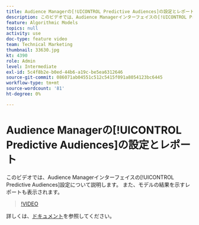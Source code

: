 ```yaml
---
title: Audience Managerの[!UICONTROL Predictive Audiences]の設定とレポート
description: このビデオでは、Audience Managerインターフェイスの[!UICONTROL Predictive Audiences]設定について説明します。 また、モデルの結果を示すレポートも表示されます。
feature: Algorithmic Models
topics: null
activity: use
doc-type: feature video
team: Technical Marketing
thumbnail: 33630.jpg
kt: 4390
role: Admin
level: Intermediate
exl-id: 5c4f8b2e-b0ed-44b6-a19c-be5ea6312646
source-git-commit: 086071ab04551c512c5415f091a8054123bc6445
workflow-type: tm+mt
source-wordcount: '81'
ht-degree: 0%

---
```


# Audience Managerの[!UICONTROL Predictive Audiences]の設定とレポート

このビデオでは、Audience Managerインターフェイスの[!UICONTROL Predictive Audiences]設定について説明します。 また、モデルの結果を示すレポートも表示されます。

>[!VIDEO](https://video.tv.adobe.com/v/33630/?quality=12)

詳しくは、[ドキュメント](https://experienceleague.adobe.com/docs/audience-manager/user-guide/features/algorithmic-models/predictive-audiences/predictive-audiences.html)を参照してください。

